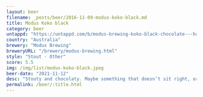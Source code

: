 ```yaml
---
layout: beer
filename: _posts/beer/2016-11-09-modus-koko-black.md
title: Modus Koko black
category: beer
untappd: "https://untappd.com/b/modus-brewing-koko-black-chocolate---hazelnut-stout/4450938"
country: "Australia"
brewery: "Modus Brewing"
breweryURL: "/brewery/modus-brewing.html"
style: "Stout - Other"
score: 5.5
img: /img/list/modus-koko-black.jpeg
beer-date: "2021-11-12"
desc: "Stouty and chocolaty. Maybe something that doesn’t sit right, or maybe the wrong time of night"
permalink: /beer/:title.html
---
```


